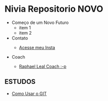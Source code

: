 # Nivia Repositorio NOVO 
-   Começo de um Novo Futuro
    - item 1
    - item 2
-   Contato
    - <p><a href="https://github.com/NiviaRenata/NiviaRenata">Acesse meu Insta</a> </p>
-   Coach
    - <p><a href="https://github.com/RaphaelGLeal">Raphael Leal Coach :-p </a> </p>    

##    ESTUDOS
-   <p><a href="https://www.youtube.com/watch?v=2alg7MQ6_sI"> Como Usar o GIT</a></p>